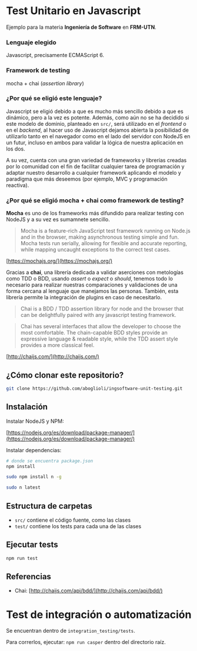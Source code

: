 # Test Unitario en Javascript

Ejemplo para la materia **Ingeniería de Software** en **FRM-UTN**.

### Lenguaje elegido

Javascript, precisamente ECMAScript 6.

### Framework de testing

mocha + chai (*assertion library*)


### ¿Por qué se eligió este lenguaje?

Javascript se eligió debido a que es mucho más sencillo debido a que es
dinámico, pero a la vez es potente. Además, como aún no se ha decidido si este
modelo de dominio, planteado en ```src/```, será utilizado en el *frontend* o en
el *backend*, al hacer uso de Javascript dejamos abierta la posibilidad de
utilizarlo tanto en el navegador como en el lado del servidor con NodeJS en un
futur, incluso en ambos para validar la lógica de nuestra aplicación en los dos.

A su vez, cuenta con una gran variedad de frameworks y librerías creadas por lo
comunidad con el fin de facilitar cualquier tarea de programación y adaptar
nuestro desarrollo a cualquier framework aplicando el modelo y paradigma que más
deseemos (por ejemplo, MVC y programación reactiva).

### ¿Por qué se eligió mocha + chai como framework de testing?

**Mocha** es uno de los frameworks más difundido para realizar testing con NodeJS y a su
vez es sumamnete sencillo.

> Mocha is a feature-rich JavaScript test framework running on Node.js and in
> the browser, making asynchronous testing simple and fun. Mocha tests run
> serially, allowing for flexible and accurate reporting, while mapping uncaught
> exceptions to the correct test cases.

[https://mochajs.org/](https://mochajs.org/)

Gracias a **chai**, una librería dedicada a validar
aserciones con metologías como TDD o BDD, usando *assert* o *expect* o *should*,
tenemos todo lo necesario para realizar nuestras comparaciones y validaciones de
una forma cercana al lenguaje que manejamos las personas. También, esta librería
permite la integración de plugins en caso de necesitarlo.

> Chai is a BDD / TDD assertion library for node and the browser that can be
> delightfully paired with any javascript testing framework.

> Chai has several interfaces that allow the developer to choose the most
> comfortable. The chain-capable BDD styles provide an expressive language &
> readable style, while the TDD assert style provides a more classical feel.

[http://chaijs.com/](http://chaijs.com/)


## ¿Cómo clonar este repositorio?

```bash
git clone https://github.com/aboglioli/ingsoftware-unit-testing.git
```

## Instalación

Instalar NodeJS y NPM:

[https://nodejs.org/es/download/package-manager/](https://nodejs.org/es/download/package-manager/)

Instalar dependencias:

```bash
# donde se encuentra package.json
npm install

sudo npm install n -g

sudo n latest
```

## Estructura de carpetas

 - ```src/``` contiene el código fuente, como las clases
 - ```test/``` contiene los tests para cada una de las clases

## Ejecutar tests

```bash
npm run test
```

## Referencias

 - Chai: [http://chaijs.com/api/bdd/](http://chaijs.com/api/bdd/)

# Test de integración o automatización

Se encuentran dentro de ```integration_testing/tests```.

Para correrlos, ejecutar: ```npm run casper``` dentro del directorio raíz.

